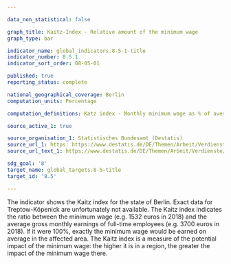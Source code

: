 ```yaml
---

data_non_statistical: false

graph_title: Kaitz-Index - Relative amount of the minimum wage
graph_type: bar

indicator_name: global_indicators.8-5-1-title
indicator_number: 8.5.1
indicator_sort_order: 08-05-01

published: true
reporting_status: complete

national_geographical_coverage: Berlin
computation_units: Percentage

computation_definitions: Katz index - Monthly minimum wage as % of average earnings of full-time employees

source_active_1: true

source_organisation_1: Statistisches Bundesamt (Destatis)
source_url_1: https: https://www.destatis.de/DE/Themen/Arbeit/Verdienste/Mindestloehne/
source_url_text_1: https://www.destatis.de/DE/Themen/Arbeit/Verdienste/Mindestloehne/

sdg_goal: '8'
target_name: global_targets.8-5-title
target_id: '8.5'

---
```


The indicator shows the Kaitz index for the state of Berlin. Exact data for Treptow-Köpenick are unfortunately not available. The Kaitz index indicates the ratio between the minimum wage (e.g. 1532 euros in 2018) and the average gross monthly earnings of full-time employees (e.g. 3700 euros in 2018). If it were 100%, exactly the minimum wage would be earned on average in the affected area. The Kaitz index is a measure of the potential impact of the minimum wage: the higher it is in a region, the greater the impact of the minimum wage there. 
